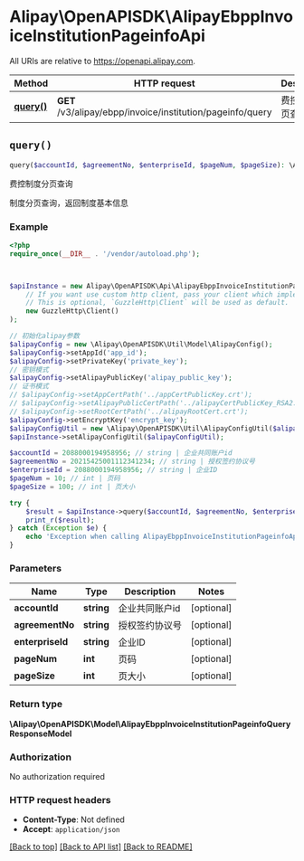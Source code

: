 # Alipay\OpenAPISDK\AlipayEbppInvoiceInstitutionPageinfoApi

All URIs are relative to https://openapi.alipay.com.

Method | HTTP request | Description
------------- | ------------- | -------------
[**query()**](AlipayEbppInvoiceInstitutionPageinfoApi.md#query) | **GET** /v3/alipay/ebpp/invoice/institution/pageinfo/query | 费控制度分页查询


## `query()`

```php
query($accountId, $agreementNo, $enterpriseId, $pageNum, $pageSize): \Alipay\OpenAPISDK\Model\AlipayEbppInvoiceInstitutionPageinfoQueryResponseModel
```

费控制度分页查询

制度分页查询，返回制度基本信息

### Example

```php
<?php
require_once(__DIR__ . '/vendor/autoload.php');



$apiInstance = new Alipay\OpenAPISDK\Api\AlipayEbppInvoiceInstitutionPageinfoApi(
    // If you want use custom http client, pass your client which implements `GuzzleHttp\ClientInterface`.
    // This is optional, `GuzzleHttp\Client` will be used as default.
    new GuzzleHttp\Client()
);

// 初始化alipay参数
$alipayConfig = new \Alipay\OpenAPISDK\Util\Model\AlipayConfig();
$alipayConfig->setAppId('app_id');
$alipayConfig->setPrivateKey('private_key');
// 密钥模式
$alipayConfig->setAlipayPublicKey('alipay_public_key');
// 证书模式
// $alipayConfig->setAppCertPath('../appCertPublicKey.crt');
// $alipayConfig->setAlipayPublicCertPath('../alipayCertPublicKey_RSA2.crt');
// $alipayConfig->setRootCertPath('../alipayRootCert.crt');
$alipayConfig->setEncryptKey('encrypt_key');
$alipayConfigUtil = new \Alipay\OpenAPISDK\Util\AlipayConfigUtil($alipayConfig);
$apiInstance->setAlipayConfigUtil($alipayConfigUtil);

$accountId = 2088000194958956; // string | 企业共同账户id
$agreementNo = 20215425001112341234; // string | 授权签约协议号
$enterpriseId = 2088000194958956; // string | 企业ID
$pageNum = 10; // int | 页码
$pageSize = 100; // int | 页大小

try {
    $result = $apiInstance->query($accountId, $agreementNo, $enterpriseId, $pageNum, $pageSize);
    print_r($result);
} catch (Exception $e) {
    echo 'Exception when calling AlipayEbppInvoiceInstitutionPageinfoApi->query: ', $e->getMessage(), PHP_EOL;
}
```

### Parameters

Name | Type | Description  | Notes
------------- | ------------- | ------------- | -------------
 **accountId** | **string**| 企业共同账户id | [optional]
 **agreementNo** | **string**| 授权签约协议号 | [optional]
 **enterpriseId** | **string**| 企业ID | [optional]
 **pageNum** | **int**| 页码 | [optional]
 **pageSize** | **int**| 页大小 | [optional]

### Return type

**\Alipay\OpenAPISDK\Model\AlipayEbppInvoiceInstitutionPageinfoQueryResponseModel**

### Authorization

No authorization required

### HTTP request headers

- **Content-Type**: Not defined
- **Accept**: `application/json`

[[Back to top]](#) [[Back to API list]](../../README.md#api-endpoints)
[[Back to README]](../../README.md)
